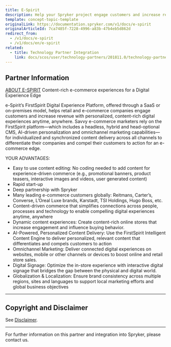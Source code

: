 ```yaml
---
title: E-Spirit
description: Help your Spryker project engage customers and increase revenue with personalized, content-rich digital experiences anytime, anywhere by integrating E-Spirit.
template: concept-topic-template
originalLink: https://documentation.spryker.com/v1/docs/e-spirit
originalArticleId: 7ca7485f-7228-4996-a83b-47b4eb5d862d
redirect_from:
  - /v1/docs/e-spirit
  - /v1/docs/en/e-spirit
related:
  - title: Technology Partner Integration
    link: docs/scos/user/technology-partners/201811.0/technology-partner-integration.html
---
```


## Partner Information
[ABOUT E-SPIRIT](www.e-spirit.com)
Content-rich e-commerce experiences for a Digital Experience Edge

e-Spirit’s FirstSpirit Digital Experience Platform, offered through a SaaS or on-premises model, helps retail and e-commerce companies engage customers and increase revenue with personalized, content-rich digital experiences anytime, anywhere. Savvy e-commerce marketers rely on the FirstSpirit platform—which includes a headless, hybrid and head-optional CMS, AI-driven personalization and omnichannel marketing capabilities—for individualized and synchronized content delivery across all channels to differentiate their companies and compel their customers to action for an e-commerce edge.

YOUR ADVANTAGES:

* Easy to use content editing: No coding needed to add content for experience-driven commerce (e.g., promotional banners, product teasers, interactive images and videos, user generated content)
* Rapid start-up
* Deep partnership with Spryker
* Many leading e-commerce customers globally: Reitmans, Carter’s, Converse, L’Oreal Luxe brands, Karstadt, TSI Holdings, Hugo Boss, etc.
* Content-driven commerce that simplifies connections across people, processes and technology to enable compelling digital experiences anytime, anywhere
* Dynamic content experiences: Create content-rich online stores that increase engagement and influence buying behavior.
* AI-Powered, Personalized Content Delivery: Use the FirstSpirit Intelligent Content Engine to deliver personalized, relevant content that differentiates and compels customers to action
* Omnichannel Marketing: Deliver connected digital experiences on websites, mobile or other channels or devices to boost online and retail store sales.
* Digital Signage: Optimize the in-store experience with interactive digital signage that bridges the gap between the physical and digital world.
* Globalization & Localization: Ensure brand consistency across multiple regions, sites and languages to support local marketing efforts and global business objectives

---

## Copyright and Disclaimer

See [Disclaimer](https://github.com/spryker/spryker-documentation).

---
For further information on this partner and integration into Spryker, please contact us.

<div class="hubspot-forms hubspot-forms--docs">
<div class="hubspot-form" id="hubspot-partners-1">
            <div class="script-embed" data-code="
                                            hbspt.forms.create({
				                                portalId: '2770802',
				                                formId: '163e11fb-e833-4638-86ae-a2ca4b929a41',
              	                                onFormReady: function() {
              		                                const hbsptInit = new CustomEvent('hbsptInit', {bubbles: true});
              		                                document.querySelector('#hubspot-partners-1').dispatchEvent(hbsptInit);
              	                                }
				                            });
            "></div>
</div>
</div>

